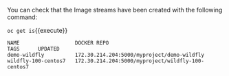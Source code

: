 You can check that the Image streams have been created with the following command:

`oc get is`{{execute}}

```
NAME                  DOCKER REPO                                         TAGS      UPDATED
demo-wildfly          172.30.214.204:5000/myproject/demo-wildfly                   
wildfly-100-centos7   172.30.214.204:5000/myproject/wildfly-100-centos7  
```
